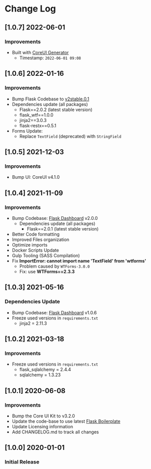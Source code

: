 # Change Log

## [1.0.7] 2022-06-01
### Improvements

- Built with [CoreUI Generator](https://appseed.us/generator/coreui/)
  - Timestamp: `2022-06-01 09:08`

## [1.0.6] 2022-01-16
### Improvements

- Bump Flask Codebase to [v2stable.0.1](https://github.com/app-generator/boilerplate-code-flask-dashboard/releases)
- Dependencies update (all packages) 
  - Flask==2.0.2 (latest stable version)
  - flask_wtf==1.0.0
  - jinja2==3.0.3
  - flask-restx==0.5.1
- Forms Update:
  - Replace `TextField` (deprecated) with `StringField`

## [1.0.5] 2021-12-03
### Improvements

- Bump UI: CoreUI v4.1.0

## [1.0.4] 2021-11-09
### Improvements

- Bump Codebase: [Flask Dashboard](https://github.com/app-generator/boilerplate-code-flask-dashboard) v2.0.0
  - Dependencies update (all packages) 
    - Flask==2.0.1 (latest stable version)
- Better Code formatting
- Improved Files organization
- Optimize imports
- Docker Scripts Update
- Gulp Tooling  (SASS Compilation)
- Fix **ImportError: cannot import name 'TextField' from 'wtforms'**
  - Problem caused by `WTForms-3.0.0`
  - Fix: use **WTForms==2.3.3**

## [1.0.3] 2021-05-16
### Dependencies Update

- Bump Codebase: [Flask Dashboard](https://github.com/app-generator/boilerplate-code-flask-dashboard) v1.0.6
- Freeze used versions in `requirements.txt`
    - jinja2 = 2.11.3

## [1.0.2] 2021-03-18
### Improvements

- Freeze used versions in `requirements.txt`
    - flask_sqlalchemy = 2.4.4
    - sqlalchemy = 1.3.23

## [1.0.1] 2020-06-08 
### Improvements

- Bump the Core UI Kit to v3.2.0
- Update the code-base to use latest [Flask Boilerplate](https://github.com/app-generator/boilerplate-code-flask-dashboard)
- Update Licensing information
- Add CHANGELOG.md to track all changes

## [1.0.0] 2020-01-01
### Initial Release
